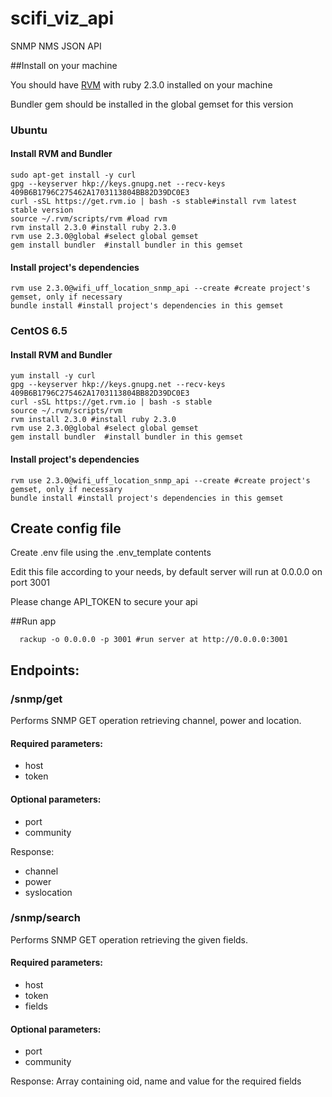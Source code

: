 # scifi_viz_api
 SNMP NMS JSON API

##Install on your machine

You should have [RVM](https://rvm.io/) with ruby 2.3.0 installed on your machine

Bundler gem should be installed in the global gemset for this version

### Ubuntu

#### Install RVM and Bundler
```shell
sudo apt-get install -y curl
gpg --keyserver hkp://keys.gnupg.net --recv-keys 409B6B1796C275462A1703113804BB82D39DC0E3
curl -sSL https://get.rvm.io | bash -s stable#install rvm latest stable version
source ~/.rvm/scripts/rvm #load rvm
rvm install 2.3.0 #install ruby 2.3.0
rvm use 2.3.0@global #select global gemset
gem install bundler  #install bundler in this gemset
```

#### Install project's dependencies
```shell
rvm use 2.3.0@wifi_uff_location_snmp_api --create #create project's gemset, only if necessary
bundle install #install project's dependencies in this gemset
```

### CentOS 6.5

#### Install RVM and Bundler
```shell
yum install -y curl
gpg --keyserver hkp://keys.gnupg.net --recv-keys 409B6B1796C275462A1703113804BB82D39DC0E3
curl -sSL https://get.rvm.io | bash -s stable
source ~/.rvm/scripts/rvm
rvm install 2.3.0 #install ruby 2.3.0
rvm use 2.3.0@global #select global gemset
gem install bundler  #install bundler in this gemset
```
#### Install project's dependencies
```shell
rvm use 2.3.0@wifi_uff_location_snmp_api --create #create project's gemset, only if necessary
bundle install #install project's dependencies in this gemset
```

## Create config file

Create .env file using the .env_template contents

Edit this file according to your needs, by default server will run at 0.0.0.0 on port 3001

Please change API_TOKEN to secure your api

##Run app

```shell
  rackup -o 0.0.0.0 -p 3001 #run server at http://0.0.0.0:3001
```

## Endpoints:

### /snmp/get
Performs SNMP GET operation retrieving channel, power and location.

#### Required parameters:
  - host
  - token

#### Optional parameters:
  - port
  - community

Response:
  - channel
  - power
  - syslocation


### /snmp/search
Performs SNMP GET operation retrieving the given fields.

#### Required parameters:
  - host
  - token
  - fields

#### Optional parameters:
  - port
  - community

Response:
 Array containing oid, name and value for the required fields
